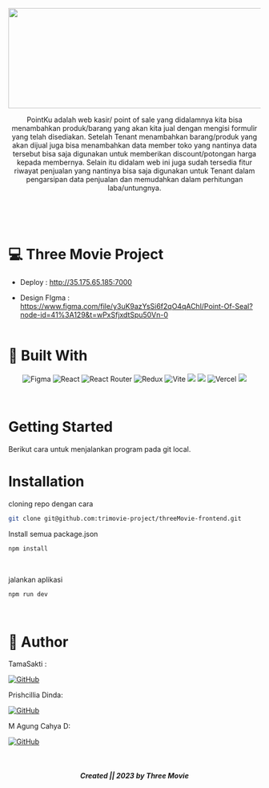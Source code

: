 <p align="center">
  <img width="800" height="200" src="https://user-images.githubusercontent.com/96028679/219948940-e7c30933-e868-4a36-88a4-d2abb8df2698.png">
</p>

<p align="center">
PointKu adalah web kasir/ point of sale yang didalamnya kita bisa menambahkan produk/barang yang akan kita jual dengan mengisi formulir yang telah disediakan. Setelah Tenant menambahkan barang/produk yang akan dijual juga bisa menambahkan data member toko yang nantinya data tersebut bisa saja digunakan untuk memberikan discount/potongan harga kepada membernya. Selain itu didalam web ini juga sudah tersedia fitur riwayat penjualan yang nantinya bisa saja digunakan untuk Tenant dalam pengarsipan data penjualan dan memudahkan dalam perhitungan laba/untungnya.
<br />
<br />
</p>

<br />
<br />

# :computer: Three Movie Project

 - Deploy : <a>http://35.175.65.185:7000</a>
 
 - Design FIgma : <a>https://www.figma.com/file/y3uK9azYsSi6f2qO4qAChl/Point-Of-Seal?node-id=41%3A129&t=wPxSfjxdtSpu50Vn-0</a>
   <br />
   <br />
  
 # :hammer: Built With
 
<div align="center">

  ![Figma](https://img.shields.io/badge/figma-%23F24E1E.svg?style=for-the-badge&logo=figma&logoColor=pink)
  ![React](https://img.shields.io/badge/react-%2320232a.svg?style=for-the-badge&logo=react&logoColor=white)
  ![React Router](https://img.shields.io/badge/React_Router-CA4245?style=for-the-badge&logo=react-router&logoColor=white)
  ![Redux](https://img.shields.io/badge/redux-%23593d88.svg?style=for-the-badge&logo=redux&logoColor=white)
  ![Vite](https://img.shields.io/badge/vite-%23646CFF.svg?style=for-the-badge&logo=vite&logoColor=white)
  <img src="https://img.shields.io/badge/Tailwind_CSS-38B2AC?style=for-the-badge&logo=tailwind-css&logoColor=white" />
  <img src="https://img.shields.io/badge/DaisyUi-FFFF00?style=for-the-badge&logo=daisyui&logoColor=white" />
  ![Vercel](https://img.shields.io/badge/Vercel-000000?style=for-the-badge&logo=vercel&logoColor=white)
  <img src="https://img.shields.io/badge/Sweet Alert-7D4698?style=for-the-badge&logo=Sweet-Alert&logoColor=white" />
</div>

</br >

# Getting Started

Berikut cara untuk menjalankan program pada git local.

# Installation

 cloning repo dengan cara
   ```sh
   git clone git@github.com:trimovie-project/threeMovie-frontend.git
   ```
 Install semua package.json
   ```sh
   npm install
   ```
  <br />

 jalankan aplikasi
  ```sh
  npm run dev
  ```
  <br />

# 🤖 Author


 TamaSakti :

  [![GitHub](https://img.shields.io/badge/-Tama-black?style=for-the-badge&logo=github&logoColor=white)](https://github.com/alfin-nandha) 

 Prishcillia Dinda:

  [![GitHub](https://img.shields.io/badge/-Dinda-black?style=for-the-badge&logo=github&logoColor=white)](https://github.com/dhomanhuri) 

M Agung Cahya D:

  [![GitHub](https://img.shields.io/badge/-Agung-black?style=for-the-badge&logo=github&logoColor=white)](https://github.com/agungcahya122) 

  <br />
  
<h5>
<p align="center"> Created || 2023 by Three Movie </p>
</h5>

